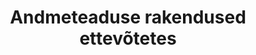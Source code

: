 ---
layout: post
title:  "Andmeteaduse rakendused ettevõtetes"
description: "TODO lühikirjeldus"
categories: sissejuhatus
rank: 6
---